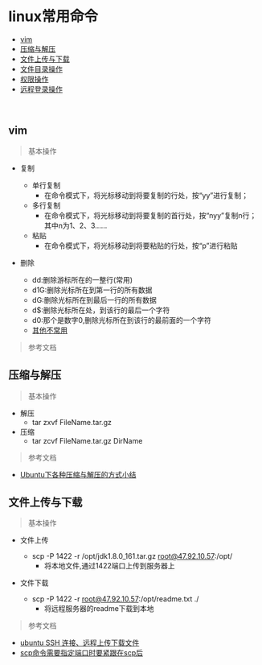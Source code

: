 # linux常用命令


* [vim](#vim)
* [压缩与解压](#压缩与解压)
* [文件上传与下载](#文件上传与下载)
* [文件目录操作]()
* [权限操作]()
* [远程登录操作]()

<br>


## vim 

> 基本操作

* 复制
    * 单行复制
        * 在命令模式下，将光标移动到将要复制的行处，按“yy”进行复制；
    * 多行复制
        * 在命令模式下，将光标移动到将要复制的首行处，按“nyy”复制n行；其中n为1、2、3……
    * 粘贴
        * 在命令模式下，将光标移动到将要粘贴的行处，按“p”进行粘贴         

* 删除
    * dd:删除游标所在的一整行(常用)
    * d1G:删除光标所在到第一行的所有数据
    * dG:删除光标所在到最后一行的所有数据
    * d$:删除光标所在处，到该行的最后一个字符
    * d0:那个是数字0,删除光标所在到该行的最前面的一个字符
    * [其他不常用](https://blog.csdn.net/chenyoper/article/details/78260007)

> 参考文档


## 压缩与解压

> 基本操作

* 解压
    * tar zxvf FileName.tar.gz
* 压缩
    * tar zcvf FileName.tar.gz DirName    


> 参考文档

* [Ubuntu下各种压缩与解压的方式小结](http://www.jb51.net/article/112207.htm)



## 文件上传与下载

> 基本操作

* 文件上传
    * scp  -P 1422  -r /opt/jdk1.8.0_161.tar.gz  root@47.92.10.57:/opt/
        * 将本地文件,通过1422端口上传到服务器上

* 文件下载
    * scp   -P 1422 -r root@47.92.10.57:/opt/readme.txt ./
        * 将远程服务器的readme下载到本地

> 参考文档

* [ubuntu SSH 连接、远程上传下载文件](https://www.cnblogs.com/qinduanyinghua/p/7152812.html)
* [scp命令需要指定端口时要紧跟在scp后](https://www.cnblogs.com/jixingke/p/6213074.html)










